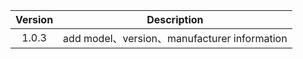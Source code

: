 | Version |                         Description                          |
| :-----: | :----------------------------------------------------------: |
| 1.0.3 | add model、version、manufacturer information|
